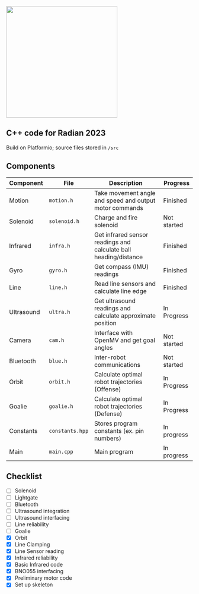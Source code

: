 <img src=https://user-images.githubusercontent.com/30610197/219515089-ddc62347-1ecf-4351-8793-f94fc709403c.png width=300>

## C++ code for Radian 2023

Build on Platformio; source files stored in `/src`

## Components
| Component | File | Description | Progress |
|-|-|-|-|
| Motion | `motion.h` | Take movement angle and speed and output motor commands | Finished |
| Solenoid | `solenoid.h` | Charge and fire solenoid | Not started |
| Infrared | `infra.h` | Get infrared sensor readings and calculate ball heading/distance | Finished |
| Gyro | `gyro.h` | Get compass (IMU) readings | Finished |
| Line | `line.h` | Read line sensors and calculate line edge | Finished |
| Ultrasound | `ultra.h` | Get ultrasound readings and calculate approximate position | In Progress |
| Camera | `cam.h` | Interface with OpenMV and get goal angles | Not started |
| Bluetooth | `blue.h` | Inter-robot communications | Not started
| Orbit | `orbit.h` | Calculate optimal robot trajectories (Offense) | In Progress |
| Goalie | `goalie.h` | Calculate optimal robot trajectories (Defense) | In Progress |
| Constants | `constants.hpp` | Stores program constants (ex. pin numbers) | In progress |
| Main | `main.cpp` | Main program | In progress |

## Checklist
- [ ] Solenoid
- [ ] Lightgate
- [ ] Bluetooth
- [ ] Ultrasound integration
- [ ] Ultrasound interfacing
- [ ] Line reliability
- [ ] Goalie
- [x] Orbit
- [x] Line Clamping
- [x] Line Sensor reading
- [x] Infrared reliability
- [x] Basic Infrared code
- [x] BNO055 interfacing
- [x] Preliminary motor code
- [x] Set up skeleton